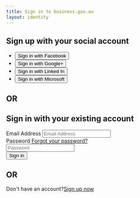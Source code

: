 ```yaml
---
title: Sign in to business.gov.au
layout: identity
---
```

<div id="api" data-name="IdpSelections">
	<div>
		<div class="intro">
			 <h2>Sign up with your social account</h2>
		</div>
		<ul>
			<li>
				<button class="accountButton" id="FacebookExchange">Sign in with Facebook</button>
			</li>
			<li>
				<button class="accountButton" id="GoogleExchange">Sign in with Google+</button>
			</li>
			<li>
				<button class="accountButton" id="LinkedInExchange">Sign in with Linked In</button>
			</li>
			<li>
				<button class="accountButton" id="MicrosoftAccountExchange">Sign in with Microsoft</button>
			</li>
		</ul>
	</div>
	<div class="divider">
		<h2>OR</h2>
	</div>
	<div class="localAccount" role="form">
		<div class="intro">
			<h2>Sign in with your existing account</h2>
		</div>
		<div class="error pageLevel" aria-hidden="true" style="display: none;">
			<p role="alert"></p>
		</div>
		<div class="entry">
			<div class="entry-item">
				<label for="logonIdentifier">Email Address</label>
				<div class="error itemLevel" aria-hidden="true" style="display: none;">
					<p role="alert"></p>
				</div>
				<input type="email" id="logonIdentifier" name="Username or email address" pattern="^[a-zA-Z0-9.!#$%&amp;’*+/=?^_`{|}~-]+@[a-zA-Z0-9-]+(?:\.[a-zA-Z0-9-]+)*$" placeholder="Email Address" value="" tabindex="1">
			</div>
			<div class="entry-item">
				<div class="password-label">
					<label for="password">Password</label>
					<a id="forgotPassword" tabindex="2" href="/nonprodausgovcustomers.onmicrosoft.com/B2C_1_SignInOrUp/api/CombinedSigninAndSignup/forgotPassword?csrf_token=Tklra2JWRXZud2tObUhna2ZVaG5MNGxyUmtnWVNBa3dhN1R0SThML1JSa0ZjQnpGN3pjaXBvNnovZ29NZ1pMcCtOZklFTllXN0htcDA0cENwMkludmc9PTsyMDE2LTEwLTA1VDAxOjQ5OjM5Ljc4NzUwMjlaO1FwS09MekI4M2IrQTJCT0k1UWdtZ1E9PTt7Ik9yY2hlc3RyYXRpb25TdGVwIjoxfQ==&amp;tx=eyJUSUQiOiJjOWE0ZmQ3Ny1iZmIyLTRhZTktOTk2Mi05ZmUzZmUzNGYxNmEifQ&amp;metrics=v1.0.1%3Bhttps%3A%2F%2Flogin.microsoftonline.com%2Fstatic%2Ftenant%2Fdefault%2Funified.cshtml%2C11%2C1%2C0%2C200%3B&amp;p=B2C_1_SignInOrUp">Forgot your password?</a>
				</div>
				<div class="error itemLevel" aria-hidden="true" style="display: none;">
				<p role="alert"></p></div><input type="password" id="password" name="Password" placeholder="Password" tabindex="1">
			</div>
			<div class="working">
			</div>
			<div class="buttons">
				<button id="next" tabindex="1">Sign in</button>
			</div>
		</div>
		<div class="divider">
			<h2>OR</h2>
		</div>
		<div class="create">
			<p>Don't have an account?<a id="createAccount" tabindex="1" href="create">Sign up now</a></p>
		</div>
	</div>
</div>

<script>
	$(document).ready(function() {
		window.setTimeout(function() {
			$("button.accountButton").each(function() {
				$(this).html('<span class="social-label">' + $(this).html().replace(/Sign in with /g, "") + '</span>');
			});
			$("[placeholder]").removeAttr("placeholder");
		}, 10);
	});
</script>
